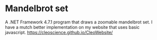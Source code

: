 # Mandelbrot set

A .NET Framework 4.7.1 program that draws a zoomable mandelbrot set.
I have a mutch better implementation on my website that uses basic javascript. https://cleoscience.github.io/CleoWebsite/